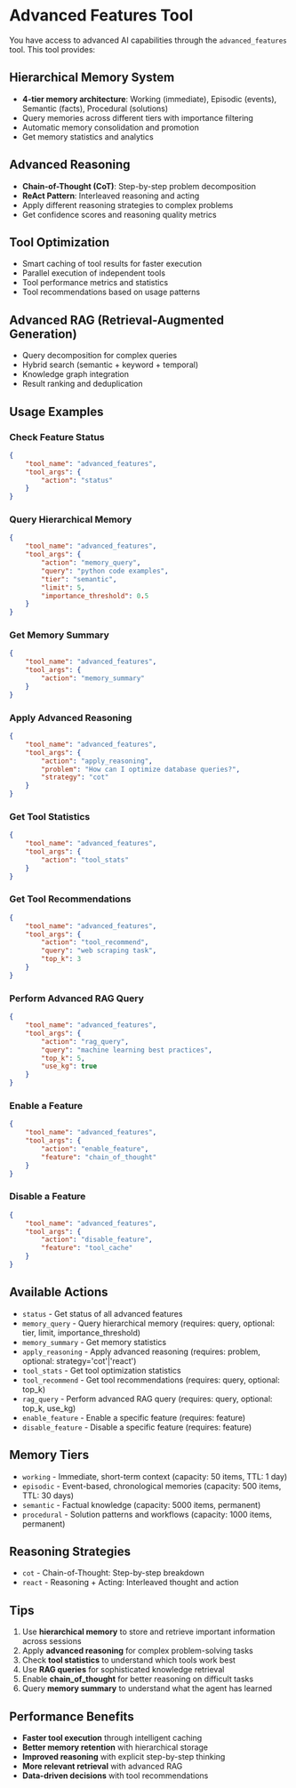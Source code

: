 # Advanced Features Tool

You have access to advanced AI capabilities through the `advanced_features` tool. This tool provides:

## Hierarchical Memory System
- **4-tier memory architecture**: Working (immediate), Episodic (events), Semantic (facts), Procedural (solutions)
- Query memories across different tiers with importance filtering
- Automatic memory consolidation and promotion
- Get memory statistics and analytics

## Advanced Reasoning
- **Chain-of-Thought (CoT)**: Step-by-step problem decomposition
- **ReAct Pattern**: Interleaved reasoning and acting
- Apply different reasoning strategies to complex problems
- Get confidence scores and reasoning quality metrics

## Tool Optimization
- Smart caching of tool results for faster execution
- Parallel execution of independent tools
- Tool performance metrics and statistics
- Tool recommendations based on usage patterns

## Advanced RAG (Retrieval-Augmented Generation)
- Query decomposition for complex queries
- Hybrid search (semantic + keyword + temporal)
- Knowledge graph integration
- Result ranking and deduplication

## Usage Examples

### Check Feature Status
```json
{
    "tool_name": "advanced_features",
    "tool_args": {
        "action": "status"
    }
}
```

### Query Hierarchical Memory
```json
{
    "tool_name": "advanced_features",
    "tool_args": {
        "action": "memory_query",
        "query": "python code examples",
        "tier": "semantic",
        "limit": 5,
        "importance_threshold": 0.5
    }
}
```

### Get Memory Summary
```json
{
    "tool_name": "advanced_features",
    "tool_args": {
        "action": "memory_summary"
    }
}
```

### Apply Advanced Reasoning
```json
{
    "tool_name": "advanced_features",
    "tool_args": {
        "action": "apply_reasoning",
        "problem": "How can I optimize database queries?",
        "strategy": "cot"
    }
}
```

### Get Tool Statistics
```json
{
    "tool_name": "advanced_features",
    "tool_args": {
        "action": "tool_stats"
    }
}
```

### Get Tool Recommendations
```json
{
    "tool_name": "advanced_features",
    "tool_args": {
        "action": "tool_recommend",
        "query": "web scraping task",
        "top_k": 3
    }
}
```

### Perform Advanced RAG Query
```json
{
    "tool_name": "advanced_features",
    "tool_args": {
        "action": "rag_query",
        "query": "machine learning best practices",
        "top_k": 5,
        "use_kg": true
    }
}
```

### Enable a Feature
```json
{
    "tool_name": "advanced_features",
    "tool_args": {
        "action": "enable_feature",
        "feature": "chain_of_thought"
    }
}
```

### Disable a Feature
```json
{
    "tool_name": "advanced_features",
    "tool_args": {
        "action": "disable_feature",
        "feature": "tool_cache"
    }
}
```

## Available Actions

- `status` - Get status of all advanced features
- `memory_query` - Query hierarchical memory (requires: query, optional: tier, limit, importance_threshold)
- `memory_summary` - Get memory statistics
- `apply_reasoning` - Apply advanced reasoning (requires: problem, optional: strategy='cot'|'react')
- `tool_stats` - Get tool optimization statistics
- `tool_recommend` - Get tool recommendations (requires: query, optional: top_k)
- `rag_query` - Perform advanced RAG query (requires: query, optional: top_k, use_kg)
- `enable_feature` - Enable a specific feature (requires: feature)
- `disable_feature` - Disable a specific feature (requires: feature)

## Memory Tiers

- `working` - Immediate, short-term context (capacity: 50 items, TTL: 1 day)
- `episodic` - Event-based, chronological memories (capacity: 500 items, TTL: 30 days)
- `semantic` - Factual knowledge (capacity: 5000 items, permanent)
- `procedural` - Solution patterns and workflows (capacity: 1000 items, permanent)

## Reasoning Strategies

- `cot` - Chain-of-Thought: Step-by-step breakdown
- `react` - Reasoning + Acting: Interleaved thought and action

## Tips

1. Use **hierarchical memory** to store and retrieve important information across sessions
2. Apply **advanced reasoning** for complex problem-solving tasks
3. Check **tool statistics** to understand which tools work best
4. Use **RAG queries** for sophisticated knowledge retrieval
5. Enable **chain_of_thought** for better reasoning on difficult tasks
6. Query **memory summary** to understand what the agent has learned

## Performance Benefits

- **Faster tool execution** through intelligent caching
- **Better memory retention** with hierarchical storage
- **Improved reasoning** with explicit step-by-step thinking
- **More relevant retrieval** with advanced RAG
- **Data-driven decisions** with tool recommendations
